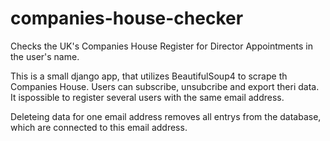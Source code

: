 # companies-house-checker
Checks the UK's  Companies House Register for Director Appointments in the user's name.

This is a small django app, that utilizes BeautifulSoup4 to scrape th Companies House. Users can subscribe, unsubcribe and export theri data. It ispossible to register several users with the same email address. 

Deleteing data for one email address removes all entrys from the database, which are connected to this email address.

